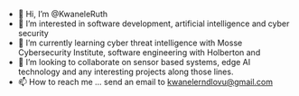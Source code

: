 - 👋 Hi, I’m @KwaneleRuth
- 👀 I’m interested in software development, artificial intelligence and cyber security
- 🌱 I’m currently learning cyber threat intelligence with Mosse Cybersecurity Institute, software engineering with Holberton and 
- 💞️ I’m looking to collaborate on sensor based systems, edge AI technology and any interesting projects along those lines.
- 📫 How to reach me ... send an email to kwanelerndlovu@gmail.com

<!---
KwaneleRuth/KwaneleRuth is a ✨ special ✨ repository because its `README.md` (this file) appears on your GitHub profile.
You can click the Preview link to take a look at your changes.
--->
